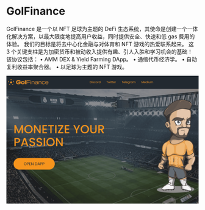 # GolFinance

GolFinance 是一个以 NFT 足球为主题的 DeFi 生态系统，其使命是创建一个一体化解决方案，以最大限度地提高用户收益，同时提供安全、快速和低 gas 费用的体验。
我们的目标是将去中心化金融与对体育和 NFT 游戏的热爱联系起来。 这 3 个关键支柱是为加密货币和被动收入提供有趣、引人入胜和学习机会的基础！
该协议包括：
• AMM DEX & Yield Farming DApp。
• 通缩代币经济学。
• 自动复利收益率聚合器。
• 以足球为主题的 NFT 游戏。

![golfinance-dapp-defi-bsc-image1_41ed13439d912e6b53d38116cca32d14](golfinance-dapp-defi-bsc-image1_41ed13439d912e6b53d38116cca32d14.png)
